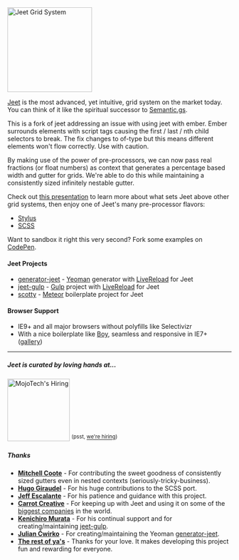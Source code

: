 <img width="190px" src="https://mojotech.github.io/jeet/img/jeet-logo-color.svg" title="Jeet Grid System">

[Jeet](http://jeet.gs) is the most advanced, yet intuitive, grid system on the market today. You can think of it like the spiritual successor to [Semantic.gs](http://semantic.gs/).

This is a fork of jeet addressing an issue with using jeet with ember. Ember surrounds elements with script tags causing the first / last / nth child selectors to break. The fix changes to of-type but this means different elements won't flow correctly. Use with caution.

By making use of the power of pre-processors, we can now pass real fractions (or float numbers) as context that generates a percentage based width and gutter for grids. We're able to do this while maintaining a consistently sized infinitely nestable gutter.

Check out [this presentation](http://corysimmons.github.io/presentations/jeet-5) to learn more about what sets Jeet above other grid systems, then enjoy one of Jeet's many pre-processor flavors:

- [Stylus](stylus)
- [SCSS](scss)

Want to sandbox it right this very second? Fork some examples on [CodePen](http://codepen.io/collection/eilAH/).

#### Jeet Projects
- [generator-jeet](https://github.com/juliancwirko/generator-jeet) - [Yeoman](http://yeoman.io/) generator with [LiveReload](http://livereload.com) for Jeet
- [jeet-gulp](https://github.com/muraken720/jeet-gulp) - [Gulp](http://gulpjs.com) project with [LiveReload](http://livereload.com) for Jeet
- [scotty](https://github.com/juliancwirko/scotty) - [Meteor](http://meteor.com) boilerplate project for Jeet

#### Browser Support
- IE9+ and all major browsers without polyfills like Selectivizr
- With a nice boilerplate like [Boy](http://github.com/corysimmons/boy), seamless and responsive in IE7+ ([gallery](http://imgur.com/a/Z0YPD))

---

##### Jeet is curated by loving hands at...
<a href="http://mojotech.com"><img width="140px" src="https://mojotech.github.io/jeet/img/mojotech-logo.svg" title="MojoTech's Hiring"></a> <sup>(psst, [we're hiring](http://www.mojotech.com/jobs))</sup>

##### Thanks
- **[Mitchell Coote](http://monkeez.com)** - For contributing the sweet goodness of consistently sized gutters even in nested contexts (seriously-tricky-business).
- **[Hugo Giraudel](http://hugogiraudel.com)** - For his huge contributions to the SCSS port.
- **[Jeff Escalante](https://github.com/jenius)** - For his patience and guidance with this project.
- **[Carrot Creative](http://carrot.is)** - For keeping up with Jeet and using it on some of the [biggest companies](http://carrot.is/creative) in the world.
- **[Kenichiro Murata](https://github.com/muraken720)** - For his continual support and for creating/maintaining [jeet-gulp](https://github.com/muraken720/jeet-gulp).
- **[Julian Ćwirko](http://www.wavesofideas.com/)** - For creating/maintaining the Yeoman [generator-jeet](https://github.com/juliancwirko/generator-jeet).
- **[The rest of ya's](https://github.com/mojotech/jeet/graphs/contributors)** - Thanks for your love. It makes developing this project fun and rewarding for everyone.
